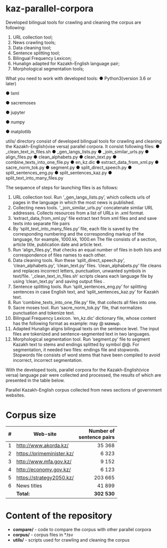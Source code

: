 # kaz-parallel-corpora

Developed bilingual tools for crawling and cleaning the corpus are following:
1) URL collection tool;
2) News crawling tools;
3) Data cleaning tool;
4) Sentence splitting tool;
5) Bilingual Frequency Lexicon;
6) Hunalign adapted for Kazakh-English language pair;
7) Morphological segmentation tools;

What you need to work with developed tools:
●	Python3(version 3.6 or later)

●	lxml

●	sacremoses

●	jupyter 

●	numpy

●	matplotlib


utils/ directory consist of developed bilingual tools for crawling and cleaning the Kazakh-English(vise versa) parallel corpora. It consist following files:
●	_clean_text_in_files.sh
●	_gen_langs_lists.py
●	_join_similar_urls.py
●	align_files.py
●	clean_alphabets.py
●	clean_text.py
●	combine_texts_into_one_file.py
●	en_kz.dic
●	extract_data_from_xml.py
●	sacre_norm_tok.py
●	segment.py
●	split_direct_speech.py
●	split_sentences_eng.py
●	split_sentences_kaz.py
●	split_text_into_many_files.py

The sequence of steps for launching files is as follows:
1.	URL collection tool. Run ‘_gen_langs_lists.py’, which collects urls of pages in the language in which the most news is published. 
2.	Collecting news tools. ‘_join_similar_urls.py’ concatenate  similar URL addresses. Collects resources from a list of URLs in .xml format. 
3.	‘extract_data_from_xml.py’ file extract text from xml files and  and save texts into separate file pairs
4.	By ‘split_text_into_many_files.py’ file, each file is saved by the corresponding numbering and the corresponding markup of the language, for example, 1000.kk, 1000.en The file consists of a section, article title, publication date and article text.
5.	Run ‘align_files.py’, that checks an equal number of files in both lists and correspondence of files names to each other.
6.	Data cleaning tools.  Run these ‘split_direct_speech.py’, ‘clean_alphabets.py’, ‘clean_text.py’ files. ‘clean_alphabets.py’ file cleans and replaces incorrect letters, punctuation, unwanted symbols in text/file. ‘_clean_text_in_files.sh’ scripts cleans each language file by using ‘clean_text.py’ and saving output files .
7.	Sentence splitting tools. Run ‘split_sentences_eng.py’ for splitting sentences in case English text, and ‘split_sentences_kaz.py’ for Kazakh text.
8.	Run ‘combine_texts_into_one_file.py’ file, that collects all files into one.
9.	Sacre moses tool. Run ‘sacre_norm_tok.py’ file, that normalizes punctuation and tokenize text.
10.	Bilingual Frequency Lexicon. ‘en_kz.dic’ dictionary file, whose content has the following format as example: may @ мамыр.
11.	Adapted Hunalign aligns bilingual texts on the sentence level. The input files are tokenized and sentence-segmented text in two languages.
12.	 Morphological segmentation tool. Run ‘segment.py’ file to segment Kazakh text to stems and endings splitted by symbol @@. For segmentation, it needed two files: endings file and stopwords. Stopwords file consists of word stems that have been compiled to avoid incorrect, incorrect segmentation. 

With the developed tools, parallel corpora for the Kazakh-English(vice versa) language pair were collected and processed, the results of which are presented in the table below. 

Parallel Kazakh-English corpus collected from news sections of government websites.


# Corpus size

| # | Web-site                  | Number of<br />sentence pairs
| - | ------------------------- | -----------------------------:
| 1 | http://www.akorda.kz/     |  35&nbsp;368
| 2 | https://primeminister.kz/ |   6&nbsp;323
| 3 | http://www.mfa.gov.kz/    |   9&nbsp;152
| 4 | http://economy.gov.kz/    |   6&nbsp;123
| 5 | https://strategy2050.kz/  | 203&nbsp;665
| 6 | News titles               |  41&nbsp;899
|   | **Total:**                | **302&nbsp;530**

# Content of the repository

- **compare/** - code to compare the corpus with other parallel corpora
- **corpus/** - corpus files in *.tsv
- **utils/** - scripts used for crawling and cleaning the corpus
